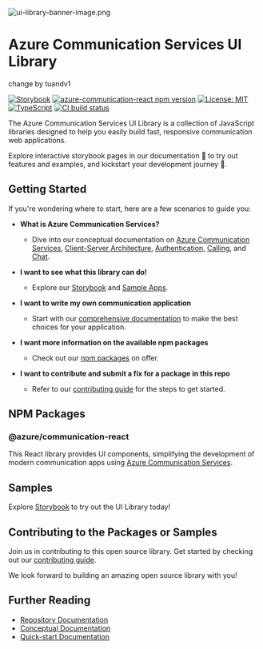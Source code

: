 ![ui-library-banner-image.png](./docs/images/ui-library-banner-image.png)

# Azure Communication Services UI Library

change by tuandv1

[![Storybook](https://raw.githubusercontent.com/storybooks/brand/master/badge/badge-storybook.svg)](https://azure.github.io/communication-ui-library)
[![azure-communication-react npm version](https://badge.fury.io/js/%40azure%2Fcommunication-react.svg)](https://www.npmjs.com/package/@azure/communication-react)
[![License: MIT](https://img.shields.io/badge/License-MIT-yellow.svg)](https://opensource.org/licenses/MIT)
[![TypeScript](https://img.shields.io/badge/%3C%2F%3E-TypeScript-%230074c1.svg)](https://www.typescriptlang.org/)
[![CI build status](https://github.com/Azure/communication-ui-library/workflows/CI/badge.svg?branch=main)](https://github.com/Azure/communication-ui-library/actions/workflows/ci.yml?query=branch%3Amain)

The Azure Communication Services UI Library is a collection of JavaScript libraries designed to help you easily build fast, responsive communication web applications.

Explore interactive storybook pages in our documentation 📖 to try out features and examples, and kickstart your development journey 🚀.

## Getting Started

If you're wondering where to start, here are a few scenarios to guide you:

- **What is Azure Communication Services?**
  - Dive into our conceptual documentation on [Azure Communication Services](https://docs.microsoft.com/azure/communication-services/overview), [Client-Server Architecture](https://docs.microsoft.com/azure/communication-services/concepts/client-and-server-architecture), [Authentication](https://docs.microsoft.com/azure/communication-services/concepts/authentication), [Calling](https://docs.microsoft.com/azure/communication-services/concepts/voice-video-calling/about-call-types), and [Chat](https://docs.microsoft.com/azure/communication-services/concepts/chat/concepts?branch=pr-en-us-152137).
  
- **I want to see what this library can do!**
  - Explore our [Storybook](https://azure.github.io/communication-ui-library) and [Sample Apps](#samples).
  
- **I want to write my own communication application**
  - Start with our [comprehensive documentation](https://azure.github.io/communication-ui-library/?path=/story/overview--page) to make the best choices for your application.
  
- **I want more information on the available npm packages**
  - Check out our [npm packages](#npm-packages) on offer.
  
- **I want to contribute and submit a fix for a package in this repo**
  - Refer to our [contributing guide](./docs/contributing-guide/1.%20getting-set-up.md) for the steps to get started.

## NPM Packages

### @azure/communication-react

This React library provides UI components, simplifying the development of modern communication apps using [Azure Communication Services](https://azure.microsoft.com/services/communication-services/).

## Samples

Explore [Storybook](https://azure.github.io/communication-ui-library) to try out the UI Library today!

## Contributing to the Packages or Samples

Join us in contributing to this open source library. Get started by checking out our [contributing guide](./docs/contributing-guide/1.%20getting-set-up.md).

We look forward to building an amazing open source library with you!

## Further Reading

- [Repository Documentation](./docs/README.md)
- [Conceptual Documentation](https://azure.github.io/communication-ui-library/?path=/story/overview--page)
- [Quick-start Documentation](https://azure.github.io/communication-ui-library/?path=/story/quickstarts-composites--page)
